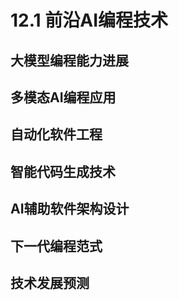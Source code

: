 # 12.1 前沿AI编程技术

## 大模型编程能力进展

## 多模态AI编程应用

## 自动化软件工程

## 智能代码生成技术

## AI辅助软件架构设计

## 下一代编程范式

## 技术发展预测